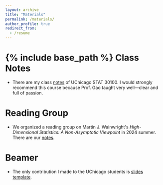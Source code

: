 ```yaml
---
layout: archive
title: "Materials"
permalink: /materials/
author_profile: true
redirect_from:
  - /resume
---
```


{% include base_path %}
Class Notes
======
* There are my class [notes](..//assets/30100.pdf) of UChicago STAT 30100. I would strongly recommend this course because Prof. Gao taught very well—clear and full of passion.

Reading Group
======
* We organized a reading group on Martin J. Wainwright's *High-Dimensional Statistics: A Non-Asymptotic Viewpoint* in 2024 summer. There are our [notes](https://drive.google.com/drive/folders/150rBLTnvn3WGoSuKOI3rdJoq5UxuqEoz?usp=drive_link).

Beamer
======
* The only contribution I made to the UChicago students is [slides template](https://www.overleaf.com/latex/templates/uchicago-beamer/gpcrpvqzvdfr).
